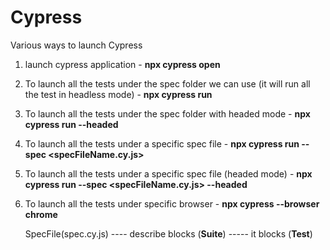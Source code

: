 # Cypress
Various ways to launch Cypress 
1. launch cypress application - **npx cypress open**
2. To launch all the tests under the spec folder we can use (it will run all the test in headless mode) - **npx cypress run**
3. To launch all the tests under the spec folder with headed mode - **npx cypress run --headed**
4. To launch all the tests under a specific spec file - **npx cypress run --spec <specFileName.cy.js>**
5. To launch all the tests under a specific spec file (headed mode) - **npx cypress run --spec <specFileName.cy.js> --headed**
6. To launch all the tests under specific browser - **npx cypress --browser chrome**


   SpecFile(spec.cy.js) ---- describe blocks (**Suite**) ----- it blocks (**Test**)
